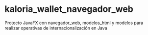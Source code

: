 # kaloria_wallet_navegador_web
Protecto JavaFX con navegador_web, modelos_html y modelos para realizar operativas de internacionalización en Java
